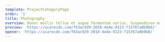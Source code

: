 ```yaml
---
template: ProjectCategoryPage
order: '1'
title: Photography
overview: Donec mollis tellus et augue fermentum varius. Suspendisse eu ante nisi. Fusce laoreet ante risus, ornare fermentum mi placerat ac. Nulla facilisi. Interdum et malesuada fames ac ante ipsum primis in faucibus.
preview: 'https://ucarecdn.com/f63ac929-2018-4e4e-9123-715767a0b9b0/'
opener: 'https://ucarecdn.com/f63ac929-2018-4e4e-9123-715767a0b9b0/'
---
```

